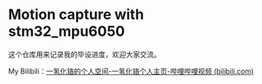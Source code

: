 # Motion capture with stm32_mpu6050

这个仓库用来记录我的毕设进度，欢迎大家交流。

My Bilibili：[一氢化铬的个人空间-一氢化铬个人主页-哔哩哔哩视频 (bilibili.com)](https://space.bilibili.com/16524847?spm_id_from=333.1296.0.0)